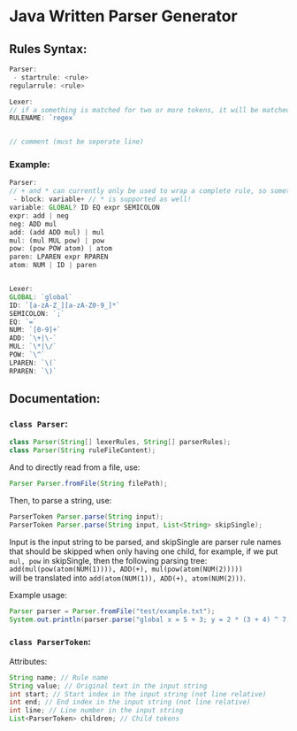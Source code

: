 # Java Written Parser Generator
## Rules Syntax:
```js
Parser:
 - startrule: <rule>
regularrule: <rule>

Lexer:
// if a something is matched for two or more tokens, it will be matched as the highest of them here, so order of appearance matters
RULENAME: `regex`


// comment (must be seperate line)
```
### Example:
```js
Parser:
// + and * can currently only be used to wrap a complete rule, so something like 'rule: rul1 rule2+ rule3' is not alowed.
 - block: variable+ // * is supported as well!
variable: GLOBAL? ID EQ expr SEMICOLON
expr: add | neg
neg: ADD mul
add: (add ADD mul) | mul
mul: (mul MUL pow) | pow
pow: (pow POW atom) | atom
paren: LPAREN expr RPAREN
atom: NUM | ID | paren


Lexer:
GLOBAL: `global`
ID: `[a-zA-Z_][a-zA-Z0-9_]*`
SEMICOLON: `;`
EQ: `=`
NUM: `[0-9]+`
ADD: `\+|\-`
MUL: `\*|\/`
POW: `\^`
LPAREN: `\(`
RPAREN: `\)`
```

## Documentation:
### `class Parser`:
```java
class Parser(String[] lexerRules, String[] parserRules);
class Parser(String ruleFileContent);
```
And to directly read from a file, use:
```java
Parser Parser.fromFile(String filePath);
```
Then, to parse a string, use:
```java
ParserToken Parser.parse(String input);
ParserToken Parser.parse(String input, List<String> skipSingle);
```
Input is the input string to be parsed, and skipSingle are parser rule names that should be skipped when only having one child, for example, if we put `mul, pow` in skipSingle, then the following parsing tree:  
`add(mul(pow(atom(NUM(1)))), ADD(+), mul(pow(atom(NUM(2)))))`  
will be translated into `add(atom(NUM(1)), ADD(+), atom(NUM(2)))`.

Example usage:
```java
Parser parser = Parser.fromFile("test/example.txt");
System.out.println(parser.parse("global x = 5 + 3; y = 2 * (3 + 4) ^ 7;", Arrays.asList("add", "mul", "pow")));
```
### `class ParserToken`:
Attributes:
```java
String name; // Rule name
String value; // Original text in the input string
int start; // Start index in the input string (not line relative)
int end; // End index in the input string (not line relative)
int line; // Line number in the input string
List<ParserToken> children; // Child tokens
```